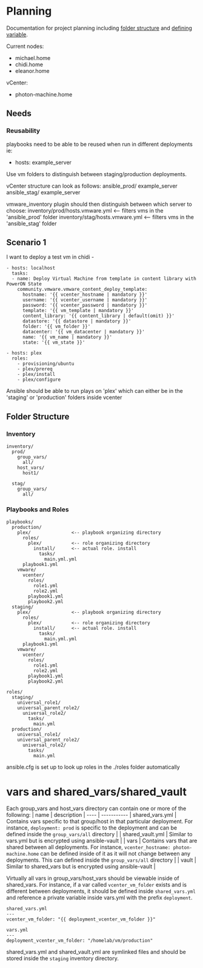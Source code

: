 # Planning
Documentation for project planning including [folder structure](#folder-structure) and [defining variable](#vars-and-shared_varsshared_vault).

Current nodes:
- michael.home
- chidi.home
- eleanor.home

vCenter:
- photon-machine.home

## Needs
### Reusability
playbooks need to be able to be reused when run in different deployments
ie:
  - hosts: example_server

Use vm folders to distinguish between staging/production deployments.

vCenter structure can look as follows:
ansible_prod/
  example_server
ansible_stag/
  example_server

vmware_inventory plugin should then distinguish between which server to choose:
inventory/prod/hosts.vmware.yml   <-- filters vms in the 'ansible_prod' folder
inventory/stag/hosts.vmware.yml   <-- filters vms in the 'ansible_stag' folder

## Scenario 1
I want to deploy a test vm in chidi -
```
- hosts: localhost
  tasks:
  - name: Deploy Virtual Machine from template in content library with PowerON State
    community.vmware.vmware_content_deploy_template:
      hostname: '{{ vcenter_hostname | mandatory }}'
      username: '{{ vcenter_username | mandatory }}'
      password: '{{ vcenter_password | mandatory }}'
      template: '{{ vm_template | mandatory }}'
      content_library: '{{ content_library | default(omit) }}'
      datastore: '{{ datastore | mandatory }}'
      folder: '{{ vm_folder }}'
      datacenter: '{{ vm_datacenter | mandatory }}'
      name: '{{ vm_name | mandatory }}'
      state: '{{ vm_state }}'

- hosts: plex
  roles:
    - provisioning/ubuntu
    - plex/prereq
    - plex/install
    - plex/configure
```
Ansible should be able to run plays on 'plex' which can either be in the 
'staging' or 'production' folders inside vcenter


## Folder Structure
### Inventory
```
inventory/
  prod/
    group_vars/
      all/
    host_vars/
      host1/

  stag/
    group_vars/
      all/
```

### Playbooks and Roles
```
playbooks/
  production/
    plex/               <-- playbook organizing directory
      roles/
        plex/           <-- role organizing directory
          install/      <-- actual role. install
            tasks/
              main.yml.yml
      playbook1.yml
    vmware/
      vcenter/
        roles/
          role1.yml
          role2.yml
        playbook1.yml
        playbook2.yml
  staging/ 
    plex/               <-- playbook organizing directory
      roles/
        plex/           <-- role organizing directory
          install/      <-- actual role. install
            tasks/
              main.yml.yml
      playbook1.yml
    vmware/
      vcenter/
        roles/
          role1.yml
          role2.yml
        playbook1.yml
        playbook2.yml

roles/
  staging/
    universal_role1/
    universal_parent_role2/
      universal_role2/
        tasks/
          main.yml
  production/
    universal_role1/
    universal_parent_role2/
      universal_role2/
        tasks/
          main.yml
```

ansible.cfg is set up to look up roles in the ./roles folder automatically
  

# vars and shared_vars/shared_vault
Each group_vars and host_vars directory can contain one or more of the following:
| name | description
| ---- | -----------
| shared_vars.yml     | Contains vars specific to that group/host in that particular deployment. For instance, `deployment: prod` is specific to the deployment and can be defined inside the `group_vars/all` directory |
| shared_vault.yml    | Similar to vars.yml but is encrypted using ansible-vault |
| vars  | Contains vars that are shared between all deployments. For instance, `vcenter_hostname: photon-machine.home` can be defined inside of it as it will not change between any deployments. This can defined inside the `group_vars/all` directory |
| vault | Similar to shared_vars but is encrypted using ansible-vault |

Virtually all vars in group_vars/host_vars should be viewable inside of shared_vars. For instance, if a var called `vcenter_vm_folder` exists and is different
between deployments, it should be defined inside `shared_vars.yml` and reference a private variable inside vars.yml with the prefix `deployment`.
```
shared_vars.yml
---
vcenter_vm_folder: "{{ deployment_vcenter_vm_folder }}"
```

```
vars.yml
---
deployment_vcenter_vm_folder: "/homelab/vm/production"
```

shared_vars.yml and shared_vault.yml are symlinked files and should be stored inside the `staging` inventory directory.
